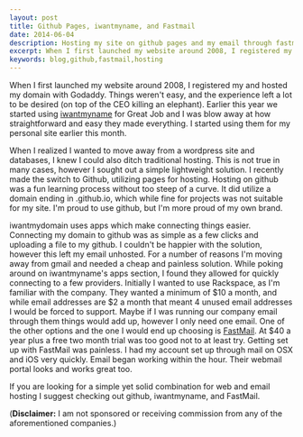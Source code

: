 ```yaml
---
layout: post
title: Github Pages, iwantmyname, and Fastmail
date: 2014-06-04
description: Hosting my site on github pages and my email through fastmail via iwantmyname.com
excerpt: When I first launched my website around 2008, I registered my and hosted my domain with Godaddy.  Things weren't easy, and the experience left a lot to be desired (on top of the CEO killing an elephant).
keywords: blog,github,fastmail,hosting
---
```


When I first launched my website around 2008, I registered my and hosted my domain with Godaddy.  Things weren't easy, and the experience left a lot to be desired (on top of the CEO killing an elephant). Earlier this year we started using [iwantmyname](http://www.iwantmyname.com) for Great Job and I was blow away at how straightforward and easy they made everything.  I started using them for my personal site earlier this month.  

When I realized I wanted to move away from a wordpress site and databases, I knew I could also ditch traditional hosting.  This is not true in many cases, however I sought out a simple lightweight solution.  I recently made the switch to Github, utilizing pages for hosting.  Hosting on github was a fun learning process without too steep of a curve.  It did utilize a domain ending in .github.io, which while fine for projects was not suitable for my site.  I'm proud to use github, but I'm more proud of my own brand.

iwantmydomain uses apps which make connecting things easier.  Connecting my domain to github was as simple as a few clicks and uploading a file to my github.  I couldn't be happier with the solution, however this left my email unhosted.  For a number of reasons I'm moving away from gmail and needed a cheap and painless solution.  While poking around on iwantmyname's apps section, I found they allowed for quickly connecting to a few providers.  Initially I wanted to use Rackspace, as I'm familiar with the company.  They wanted a minimum of $10 a month, and while email addresses are $2 a month that meant 4 unused email addresses I would be forced to support.  Maybe if I was running our company email through them things would add up, however I only need one email.  One of the other options and the one I would end up choosing is [FastMail](http://www.fastmail.fm).  At $40 a year plus a free two month trial was too good not to at least try.  Getting set up with FastMail was painless.  I had my account set up through mail on OSX and iOS very quickly.  Email began working within the hour.  Their webmail portal looks and works great too.  

If you are looking for a simple yet solid combination for web and email hosting I suggest checking out github, iwantmyname, and FastMail. 

(**Disclaimer:** I am not sponsored or receiving commission from any of the aforementioned companies.) 